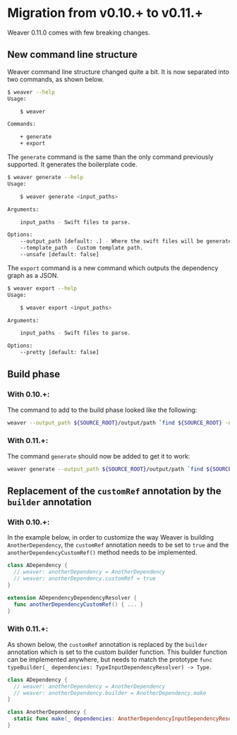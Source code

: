 # Migration from v0.10.+ to v0.11.+

Weaver 0.11.0 comes with few breaking changes.

## New command line structure

Weaver command line structure changed quite a bit. It is now separated into two commands, as shown below.

```bash
$ weaver --help
Usage:

    $ weaver

Commands:

    + generate
    + export
```

The `generate` command is the same than the only command previously supported. It generates the boilerplate code.

```bash
$ weaver generate --help
Usage:

    $ weaver generate <input_paths>

Arguments:

    input_paths - Swift files to parse.

Options:
    --output_path [default: .] - Where the swift files will be generated.
    --template_path - Custom template path.
    --unsafe [default: false]
```

The `export` command is a new command which outputs the dependency graph as a JSON.

```bash
$ weaver export --help
Usage:

    $ weaver export <input_paths>

Arguments:

    input_paths - Swift files to parse.

Options:
    --pretty [default: false]
```

## Build phase

### With 0.10.+:

The command to add to the build phase looked like the following:

```bash
weaver --output_path ${SOURCE_ROOT}/output/path `find ${SOURCE_ROOT} -name '*.swift' | xargs -0`
```

### With 0.11.+:

The command `generate` should now be added to get it to work:

```bash
weaver generate --output_path ${SOURCE_ROOT}/output/path `find ${SOURCE_ROOT} -name '*.swift' | xargs -0`
```

## Replacement of the `customRef` annotation by the `builder` annotation

### With 0.10.+:

In the example below, in order to customize the way Weaver is building `AnotherDependency`, the `customRef` annotation
needs to be set to `true` and the `anotherDependencyCustomRef()` method needs to be implemented.

```swift
class ADependency {
  // weaver: anotherDependency = AnotherDependency
  // weaver: anotherDependency.customRef = true
}

extension ADependencyDependencyResolver {
  func anotherDependencyCustomRef() { ... }
}
```

### With 0.11.+:

As shown below, the `customRef` annotation is replaced by the `builder` annotation which is set to the custom builder function.
This builder function can be implemented anywhere, but needs to match the prototype `func typeBuilder(_ dependencies: TypeInputDependencyResolver) -> Type`.

```swift
class ADependency {
  // weaver: anotherDependency = AnotherDependency
  // weaver: anotherDependency.builder = AnotherDependency.make
}

class AnotherDependency {
  static func make(_ dependencies: AnotherDependencyInputDependencyResolver) -> AnotherDependency { ... }
}
```
